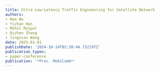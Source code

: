 ```yaml
---
title: Ultra Low-Latency Traffic Engineering for Satellite Network
authors:
- Hao Wu
- Yizhan Han
- Mohit Rajpal
- Qizhen Zhang
- Jingxian Wang
date: 2025-01-01
publishDate: '2024-10-14T02:30:44.732197Z'
publication_types:
- paper-conference
publication: '*Proc. MobiComm*'
---
```

